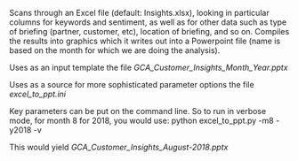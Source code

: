 Scans through an Excel file (default: Insights.xlsx), looking in 
particular columns for keywords and sentiment, as well as for other
data such as type of briefing (partner, customer, etc), location of
briefing, and so on.  Compiles the results into graphics which it
writes out into a Powerpoint file (name is based on the month for
which we are doing the analysis).  

Uses as an input template the file *GCA_Customer_Insights_Month_Year.pptx*

Uses as a source for more sophisticated parameter options the
file *excel_to_ppt.ini*

Key parameters can be put on the command line.  So to run in verbose
mode, for month 8 for 2018, you would use:
    python excel_to_ppt.py -m8 -y2018 -v

This would yield *GCA_Customer_Insights_August-2018.pptx*


